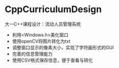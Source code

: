 # CppCurriculumDesign

大一C++课程设计：流动人员管理系统

- 利用<Windows.h>美化窗口
- 使用openCV将图片转化为txt
- 调整窗口显示的像素大小，实现了字符画形式的GUI
- 完善的信息管理能力
- 使用CSV格式保存信息，便于查看与转化